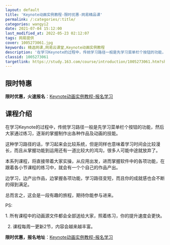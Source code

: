 ```yaml
---
layout: default
title: 'Keynote动画实例教程-限时优惠-网易精品课'
permalink: /:categories/:title/
categories: wangyi2
date: 2021-07-04 15:12:00
last_modified_at: 2022-05-23 02:12:07
tags: 网易提供
cover: 1005273061.jpg
keywords: 精选网课,网易云课堂,Keynote动画实例教程
description: '在学习Keynote的过程中，传统学习路径一般是先学习菜单栏个按钮的功能，然后大家通过练习，逐渐的掌握制作出各种作品及动'
classid: 1005273061
targetlink: https://study.163.com/course/introduction/1005273061.htm?share=1&shareId=1025206652&utm_campaign=share&utm_medium=iphoneShare&utm_source=&utm_u=1025206652
---
```


## 限时特惠

**限时优惠，火速报名**：[Keynote动画实例教程-报名学习](https://study.163.com/course/introduction/1005273061.htm?share=1&shareId=1025206652&utm_campaign=share&utm_medium=iphoneShare&utm_source=&utm_u=1025206652)

## 课程介绍

在学习Keynote的过程中，传统学习路径一般是先学习菜单栏个按钮的功能，然后大家通过练习，逐渐的掌握制作出各种作品及动画的技能。



这种学习路径的话，学习起来会比较系统，但是同样也意味着学习时间会比较漫长，而且从掌握功能到运用还有一道比较大的鸿沟，很多人可能中途就放弃了。



本系列课程，将直接带着大家实操，从应用出发，进而掌握软件中的各项功能，在跟着各小节课程的练习中，就会有一个个自己的作品产出。



边学习，边产出作品，边掌握各项功能，学习路径变短，而且你的成就感也会不断的得到满足。



总而言之，这会是一段有趣的旅程，期待你能参与进来。





PS:

1. 所有课程中的动画源文件都会全部送给大家，照着练习，你的提升速度会更快。

2. 课程每周一更新2节，内容会越来越丰富。

**限时优惠，报名地址**：[Keynote动画实例教程-报名学习](https://study.163.com/course/introduction/1005273061.htm?share=1&shareId=1025206652&utm_campaign=share&utm_medium=iphoneShare&utm_source=&utm_u=1025206652)

